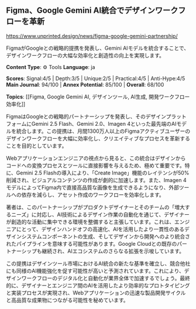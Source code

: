 ## Figma、Google Gemini AI統合でデザインワークフローを革新

https://www.unprinted.design/news/figma-google-gemini-partnership/

FigmaがGoogleとの戦略的提携を発表し、Gemini AIモデルを統合することで、デザインワークフローの大幅な効率化と創造性の向上を実現します。

**Content Type**: ⚙️ Tools
**Language**: ja

**Scores**: Signal:4/5 | Depth:3/5 | Unique:2/5 | Practical:4/5 | Anti-Hype:4/5
**Main Journal**: 94/100 | **Annex Potential**: 85/100 | **Overall**: 68/100

**Topics**: [[Figma, Google Gemini AI, デザインツール, AI生成, 開発ワークフロー効率化]]

FigmaはGoogleとの戦略的パートナーシップを発表し、そのデザインプラットフォームにGemini 2.5 Flash、Gemini 2.0、Imagen 4といった最先端のAIモデルを統合します。この提携は、月間1300万人以上のFigmaアクティブユーザーのデザインワークフローを大幅に効率化し、クリエイティブなプロセスを革新することを目的としています。

Webアプリケーションエンジニアの視点から見ると、この統合はデザインからコードへの変換プロセスとツールに直接影響を与えるため、極めて重要です。特に、Gemini 2.5 Flashの導入により、「Create Image」機能のレイテンシが50%削減され、ビジュアルコンテンツの作成が劇的に加速します。また、Imagen 4モデルによってFigma内で直接高品質な画像を生成できるようになり、外部ツールへの依存を減らし、アセット作成のワークフローを効率化します。

著者は、このパートナーシップがプロダクトデザイナーとそのチームの「増大するニーズ」に対応し、AI技術によるデザイン作業の自動化を通じて、デザイナーが創造的な活動に集中できる環境を整備すると主張しています。これは、エンジニアにとって、デザインハンドオフの高速化、AIを活用したより一貫性のあるデザインシステムコンポーネントの生成、そしてデザインから開発へのより統合されたパイプラインを意味する可能性があります。Google Cloudとの既存のパートナーシップも継続され、AIエコシステムのさらなる拡張を示唆しています。

この提携はデザインツール市場におけるAI統合の新たな基準を確立し、競合他社にも同様のAI機能強化を促す可能性が高いと予測されています。これにより、デザインワークフローのデジタル化と自動化が業界全体で加速するでしょう。最終的に、デザイナーとエンジニア間のAIを活用したより効率的なプロトタイピングと実装プロセスが実現され、Webアプリケーションの迅速な製品開発サイクルと高品質な成果物につながる可能性を秘めています。
